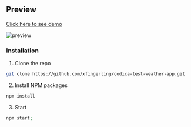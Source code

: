 ## Preview
[Сlick here to see demo](https://rocketweather-app.netlify.app/ )

<img src="http://i.piccy.info/i9/263610265c44bae924ac89aee1cb47f1/1605452958/45848/1376251/74868Screenshot_11.png" alt="preview">


### Installation


1. Clone the repo
```sh
git clone https://github.com/xfingerling/codica-test-weather-app.git
```
2. Install NPM packages
```sh
npm install
```
3. Start 
```sh
npm start;
```

